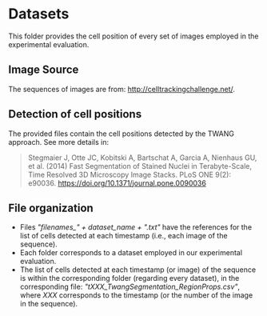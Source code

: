 # Datasets  

This folder provides the cell position of every set of images employed in the experimental evaluation.  

## Image Source  

The sequences of images are from: http://celltrackingchallenge.net/.  

## Detection of cell positions  

The provided files contain the cell positions detected by the TWANG approach. See more details in:  

>  Stegmaier J, Otte JC, Kobitski A, Bartschat A, Garcia A, Nienhaus GU, et al. (2014) Fast Segmentation of Stained Nuclei in Terabyte-Scale, Time Resolved 3D Microscopy Image Stacks. PLoS ONE 9(2): e90036. https://doi.org/10.1371/journal.pone.0090036  

## File organization  

 - Files *"filenames_" + dataset_name + ".txt"* have the references for the list of cells detected at each timestamp (i.e., each image of the sequence).
 - Each folder corresponds to a dataset employed in our experimental evaluation.
 - The list of cells detected at each timestamp (or image) of the sequence is within the corresponding folder (regarding every dataset), in the corresponding file: *"tXXX_TwangSegmentation_RegionProps.csv"*, where *XXX* corresponds to the timestamp (or the number of the image in the sequence).  
